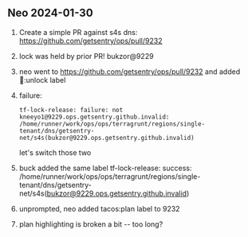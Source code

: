 ## Neo 2024-01-30

1. Create a simple PR against s4s dns:
   https://github.com/getsentry/ops/pull/9232
2. lock was held by prior PR! bukzor@9229
3. neo went to https://github.com/getsentry/ops/pull/9232 and added
   :taco::unlock label
4. failure:

   ```
   tf-lock-release: failure: not kneeyo1@9229.ops.getsentry.github.invalid: /home/runner/work/ops/ops/terragrunt/regions/single-tenant/dns/getsentry-net/s4s(bukzor@9229.ops.getsentry.github.invalid)
   ```

   let's switch those two

5. buck added the same label tf-lock-release: success:
   /home/runner/work/ops/ops/terragrunt/regions/single-tenant/dns/getsentry-net/s4s(bukzor@9229.ops.getsentry.github.invalid)
6. unprompted, neo added tacos:plan label to 9232
7. plan highlighting is broken a bit -- too long?
